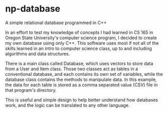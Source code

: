 # np-database
A simple relational database programmed in C++

In an effort to test my knowledge of concepts I had learned in CS 165 in Oregon State University's computer science program, I decided to create my own database using only C++. This software uses most if not all of the skills learned in an intro to computer science class, up to and including algorithms and data structures.

There is a main class called Database, which uses vectors to store data from a User and Item class. Those two classes act as tables in a conventional database, and each contains its own set of variables, while the database class contains the methods to manipulate data. In this example, the data for each table is stored as a comma separated value (CSV) file in that program's directory.

This is useful and simple design to help better understand how databases work, and the logic can be translated to any other language.
